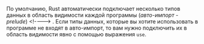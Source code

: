 По умолчанию, Rust автоматически подключает несколько типов данных в область видимости каждой программы (<a><em>авто-импорт - prelude</em></a>)<comment> &lt;!----&gt; </comment>. Если типы данных, которые вы хотите использовать в программе не входят в авто-импорт, то вам нужно подключить их в область видимости явно с помощью выражения <code>use</code>.
